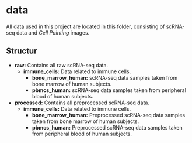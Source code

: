 # data
All data used in this project are located in this folder, consisting of scRNA-seq data and *Cell Painting* images.

## Structur
- **raw:** Contains all raw scRNA-seq data.
    - **immune_cells:** Data related to immune cells.
        - **bone_marrow_human:** scRNA-seq data samples taken from bone marrow of human subjects.
        - **pbmcs_human:** scRNA-seq data samples taken from peripheral blood of human subjects.
- **processed:** Contains all preprocessed scRNA-seq data.
    - **immune_cells:** Data related to immune cells.
        - **bone_marrow_human:** Preprocessed scRNA-seq data samples taken from bone marrow of human subjects.
        - **pbmcs_human:** Preprocessed scRNA-seq data samples taken from peripheral blood of human subjects.